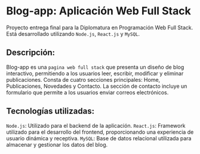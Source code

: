 
# Blog-app: Aplicación Web Full Stack

Proyecto entrega final para la Diplomatura en Programación Web Full Stack. Está desarrollado utilizando `Node.js`, `React.js` y `MySQL`.

## Descripción:

Blog-app es una `pagina web full stack` que presenta un diseño de blog interactivo, permitiendo a los usuarios leer, escribir, modificar y eliminar publicaciones. Consta de cuatro secciones principales: Home, Publicaciones, Novedades y Contacto. La sección de contacto incluye un formulario que permite a los usuarios enviar correos electrónicos.

## Tecnologías utilizadas:

`Node.js`: Utilizado para el backend de la aplicación.
`React.js`: Framework utilizado para el desarrollo del frontend, proporcionando una experiencia de usuario dinámica y receptiva.
`MySQL`: Base de datos relacional utilizada para almacenar y gestionar los datos del blog.

